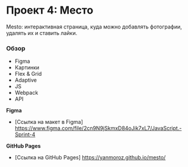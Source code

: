 # Проект 4: Место

Mesto: интерактивная страница, куда можно добавлять фотографии, удалять их и ставить лайки.

### Обзор

* Figma
* Картинки
* Flex & Grid
* Adaptive
* JS
* Webpack
* API

**Figma**

* [Ссылка на макет в Figma] https://www.figma.com/file/2cn9N9jSkmxD84oJik7xL7/JavaScript.-Sprint-4

**GitHub Pages**

* [Ссылка на GitHub Pages] https://yanmoroz.github.io/mesto/